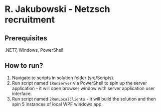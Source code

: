 # R. Jakubowski - Netzsch recruitment

## Prerequisites

.NET7, Windows, PowerShell

## How to run?

1. Navigate to scripts in solution folder (src/Scripts). 
2. Run script named `1RunServer` via PowerShell to spin up the server application - it will open browser window with server application user interface.
3. Run script named `2RunLocalClients` - it will build the solution and then spin 5 instances of local WPF windows app.